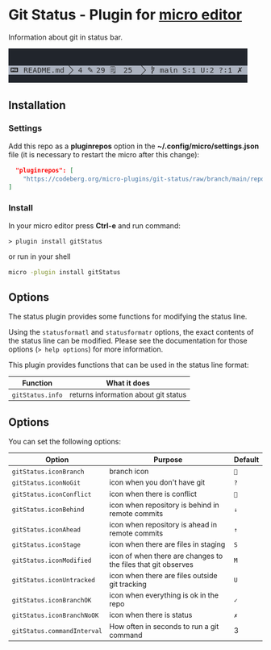 # Git Status - Plugin for [micro editor](https://micro-editor.github.io)

Information about git in status bar.

![Print](./assets/print.png)

## Installation

### Settings

Add this repo as a **pluginrepos** option in the **~/.config/micro/settings.json** file (it is necessary to restart the micro after this change):

```json
  "pluginrepos": [
    "https://codeberg.org/micro-plugins/git-status/raw/branch/main/repo.json"
]
```

### Install

In your micro editor press **Ctrl-e** and run command:

```
> plugin install gitStatus
```

or run in your shell

```sh
micro -plugin install gitStatus
```

## Options

The status plugin provides some functions for modifying the status line.

Using the `statusformatl` and `statusformatr` options, the exact contents
of the status line can be modified. Please see the documentation for
those options (`> help options`) for more information.

This plugin provides functions that can be used in the status line format:

| Function         | What it does
| ---------------- | ------------
| `gitStatus.info` | returns information about git status

## Options

You can set the following options:

| Option                     | Purpose                                                       | Default
| -------------------------- | ------------------------------------------------------------- | -------
| `gitStatus.iconBranch`     | branch icon                                                   | ``
| `gitStatus.iconNoGit`      | icon when you don't have git                                  | `?`
| `gitStatus.iconConflict`   | icon when there is conflict                                   | ``
| `gitStatus.iconBehind`     | icon when repository is behind in remote commits              | `↓`
| `gitStatus.iconAhead`      | icon when repository is ahead in remote commits               | `↑`
| `gitStatus.iconStage`      | icon when there are files in staging                          | `S`
| `gitStatus.iconModified`   | icon of when there are changes to the files that git observes | `M`
| `gitStatus.iconUntracked`  | icon when there are files outside git tracking                | `U`
| `gitStatus.iconBranchOK`   | icon when everything is ok in the repo                        | `✓`
| `gitStatus.iconBranchNoOK` | icon when there is status                                     | `✗`
| `gitStatus.commandInterval`| How often in seconds to run a git command                     | 3
